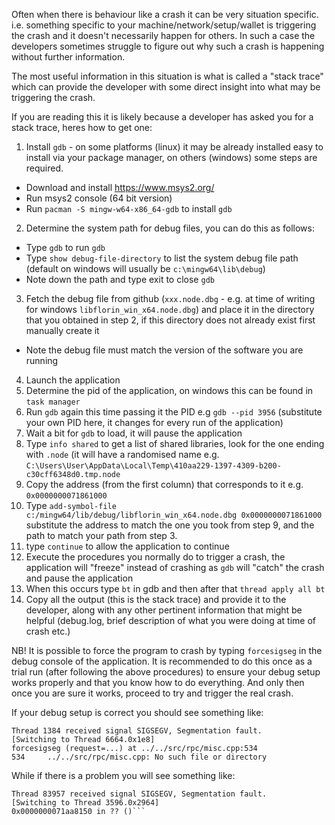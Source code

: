 Often when there is behaviour like a crash it can be very situation specific. i.e. something specific to your machine/network/setup/wallet is triggering the crash and it doesn't necessarily happen for others.
In such a case the developers sometimes struggle to figure out why such a crash is happening without further information.

The most useful information in this situation is what is called a "stack trace" which can provide the developer with some direct insight into what may be triggering the crash.

If you are reading this it is likely because a developer has asked you for a stack trace, heres how to get one:

1. Install `gdb` - on some platforms (linux) it may be already installed easy to install via your package manager, on others (windows) some steps are required.
* Download and install https://www.msys2.org/
* Run msys2 console (64 bit version)
* Run `pacman -S mingw-w64-x86_64-gdb` to install `gdb`
2. Determine the system path for debug files, you can do this as follows:
* Type `gdb` to run `gdb`
* Type `show debug-file-directory` to list the system debug file path (default on windows will usually be `c:\mingw64\lib\debug`)
* Note down the path and type exit to close `gdb`
3. Fetch the debug file from github (`xxx.node.dbg` - e.g. at time of writing for windows `libflorin_win_x64.node.dbg`) and place it in the directory that you obtained in step 2, if this directory does not already exist first manually create it
* Note the debug file must match the version of the software you are running
4. Launch the application
5. Determine the pid of the application, on windows this can be found in `task manager` 
6. Run `gdb` again this time passing it the PID e.g `gdb --pid 3956` (substitute your own PID here, it changes for every run of the application)
7. Wait a bit for `gdb` to load, it will pause the application
8. Type `info shared` to get a list of shared libraries, look for the one ending with `.node` (it will have a randomised name e.g. `C:\Users\User\AppData\Local\Temp\410aa229-1397-4309-b200-c30cff6348d0.tmp.node`
9. Copy the address (from the first column) that corresponds to it e.g. `0x0000000071861000`
10. Type `add-symbol-file c:/mingw64/lib/debug/libflorin_win_x64.node.dbg 0x0000000071861000` substitute the address to match the one you took from step 9, and the path to match your path from step 3.
11. type `continue` to allow the application to continue
12. Execute the procedures you normally do to trigger a crash, the application will "freeze" instead of crashing as `gdb` will "catch" the crash and pause the application
13. When this occurs type `bt` in gdb and then after that `thread apply all bt`
14. Copy all the output (this is the stack trace) and provide it to the developer, along with any other pertinent information that might be helpful (debug.log, brief description of what you were doing at time of crash etc.)

NB! It is possible to force the program to crash by typing `forcesigseg` in the debug console of the application.
It is recommended to do this once as a trial run (after following the above procedures) to ensure your debug setup works properly and that you know how to do everything.
And only then once you are sure it works, proceed to try and trigger the real crash.

If your debug setup is correct you should see something like:
```
Thread 1384 received signal SIGSEGV, Segmentation fault.
[Switching to Thread 6664.0x1e8]
forcesigseg (request=...) at ../../src/rpc/misc.cpp:534
534     ../../src/rpc/misc.cpp: No such file or directory
```
While if there is a problem you will see something like:
```
Thread 83957 received signal SIGSEGV, Segmentation fault.
[Switching to Thread 3596.0x2964]
0x0000000071aa8150 in ?? ()```

